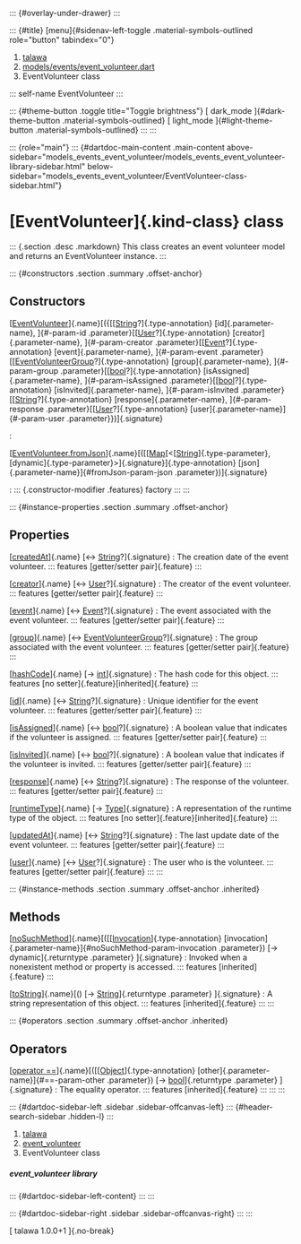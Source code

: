 ::: {#overlay-under-drawer}
:::

::: {#title}
[menu]{#sidenav-left-toggle .material-symbols-outlined role="button"
tabindex="0"}

1.  [talawa](../index.html)
2.  [models/events/event_volunteer.dart](../models_events_event_volunteer/)
3.  EventVolunteer class

::: self-name
EventVolunteer
:::

::: {#theme-button .toggle title="Toggle brightness"}
[ dark_mode ]{#dark-theme-button .material-symbols-outlined} [
light_mode ]{#light-theme-button .material-symbols-outlined}
:::
:::

::: {role="main"}
::: {#dartdoc-main-content .main-content above-sidebar="models_events_event_volunteer/models_events_event_volunteer-library-sidebar.html" below-sidebar="models_events_event_volunteer/EventVolunteer-class-sidebar.html"}
<div>

# [EventVolunteer]{.kind-class} class

</div>

::: {.section .desc .markdown}
This class creates an event volunteer model and returns an
EventVolunteer instance.
:::

::: {#constructors .section .summary .offset-anchor}
## Constructors

[[EventVolunteer](../models_events_event_volunteer/EventVolunteer/EventVolunteer.html)]{.name}[({[[[String](https://api.flutter.dev/flutter/dart-core/String-class.html)?]{.type-annotation} [id]{.parameter-name}, ]{#-param-id .parameter}[[[User](../models_user_user_info/User-class.html)?]{.type-annotation} [creator]{.parameter-name}, ]{#-param-creator .parameter}[[[Event](../models_events_event_model/Event-class.html)?]{.type-annotation} [event]{.parameter-name}, ]{#-param-event .parameter}[[[EventVolunteerGroup](../models_events_event_volunteer_group/EventVolunteerGroup-class.html)?]{.type-annotation} [group]{.parameter-name}, ]{#-param-group .parameter}[[[bool](https://api.flutter.dev/flutter/dart-core/bool-class.html)?]{.type-annotation} [isAssigned]{.parameter-name}, ]{#-param-isAssigned .parameter}[[[bool](https://api.flutter.dev/flutter/dart-core/bool-class.html)?]{.type-annotation} [isInvited]{.parameter-name}, ]{#-param-isInvited .parameter}[[[String](https://api.flutter.dev/flutter/dart-core/String-class.html)?]{.type-annotation} [response]{.parameter-name}, ]{#-param-response .parameter}[[[User](../models_user_user_info/User-class.html)?]{.type-annotation} [user]{.parameter-name}]{#-param-user .parameter}})]{.signature}

:   

[[EventVolunteer.fromJson](../models_events_event_volunteer/EventVolunteer/EventVolunteer.fromJson.html)]{.name}[([[[Map](https://api.flutter.dev/flutter/dart-core/Map-class.html)[\<[[String](https://api.flutter.dev/flutter/dart-core/String-class.html)]{.type-parameter}, [dynamic]{.type-parameter}\>]{.signature}]{.type-annotation} [json]{.parameter-name}]{#fromJson-param-json .parameter})]{.signature}

:   ::: {.constructor-modifier .features}
    factory
    :::
:::

::: {#instance-properties .section .summary .offset-anchor}
## Properties

[[createdAt](../models_events_event_volunteer/EventVolunteer/createdAt.html)]{.name} [↔ [String](https://api.flutter.dev/flutter/dart-core/String-class.html)?]{.signature}
:   The creation date of the event volunteer.
    ::: features
    [getter/setter pair]{.feature}
    :::

[[creator](../models_events_event_volunteer/EventVolunteer/creator.html)]{.name} [↔ [User](../models_user_user_info/User-class.html)?]{.signature}
:   The creator of the event volunteer.
    ::: features
    [getter/setter pair]{.feature}
    :::

[[event](../models_events_event_volunteer/EventVolunteer/event.html)]{.name} [↔ [Event](../models_events_event_model/Event-class.html)?]{.signature}
:   The event associated with the event volunteer.
    ::: features
    [getter/setter pair]{.feature}
    :::

[[group](../models_events_event_volunteer/EventVolunteer/group.html)]{.name} [↔ [EventVolunteerGroup](../models_events_event_volunteer_group/EventVolunteerGroup-class.html)?]{.signature}
:   The group associated with the event volunteer.
    ::: features
    [getter/setter pair]{.feature}
    :::

[[hashCode](https://api.flutter.dev/flutter/dart-core/Object/hashCode.html)]{.name} [→ [int](https://api.flutter.dev/flutter/dart-core/int-class.html)]{.signature}
:   The hash code for this object.
    ::: features
    [no setter]{.feature}[inherited]{.feature}
    :::

[[id](../models_events_event_volunteer/EventVolunteer/id.html)]{.name} [↔ [String](https://api.flutter.dev/flutter/dart-core/String-class.html)?]{.signature}
:   Unique identifier for the event volunteer.
    ::: features
    [getter/setter pair]{.feature}
    :::

[[isAssigned](../models_events_event_volunteer/EventVolunteer/isAssigned.html)]{.name} [↔ [bool](https://api.flutter.dev/flutter/dart-core/bool-class.html)?]{.signature}
:   A boolean value that indicates if the volunteer is assigned.
    ::: features
    [getter/setter pair]{.feature}
    :::

[[isInvited](../models_events_event_volunteer/EventVolunteer/isInvited.html)]{.name} [↔ [bool](https://api.flutter.dev/flutter/dart-core/bool-class.html)?]{.signature}
:   A boolean value that indicates if the volunteer is invited.
    ::: features
    [getter/setter pair]{.feature}
    :::

[[response](../models_events_event_volunteer/EventVolunteer/response.html)]{.name} [↔ [String](https://api.flutter.dev/flutter/dart-core/String-class.html)?]{.signature}
:   The response of the volunteer.
    ::: features
    [getter/setter pair]{.feature}
    :::

[[runtimeType](https://api.flutter.dev/flutter/dart-core/Object/runtimeType.html)]{.name} [→ [Type](https://api.flutter.dev/flutter/dart-core/Type-class.html)]{.signature}
:   A representation of the runtime type of the object.
    ::: features
    [no setter]{.feature}[inherited]{.feature}
    :::

[[updatedAt](../models_events_event_volunteer/EventVolunteer/updatedAt.html)]{.name} [↔ [String](https://api.flutter.dev/flutter/dart-core/String-class.html)?]{.signature}
:   The last update date of the event volunteer.
    ::: features
    [getter/setter pair]{.feature}
    :::

[[user](../models_events_event_volunteer/EventVolunteer/user.html)]{.name} [↔ [User](../models_user_user_info/User-class.html)?]{.signature}
:   The user who is the volunteer.
    ::: features
    [getter/setter pair]{.feature}
    :::
:::

::: {#instance-methods .section .summary .offset-anchor .inherited}
## Methods

[[noSuchMethod](https://api.flutter.dev/flutter/dart-core/Object/noSuchMethod.html)]{.name}[([[[Invocation](https://api.flutter.dev/flutter/dart-core/Invocation-class.html)]{.type-annotation} [invocation]{.parameter-name}]{#noSuchMethod-param-invocation .parameter}) [→ dynamic]{.returntype .parameter} ]{.signature}
:   Invoked when a nonexistent method or property is accessed.
    ::: features
    [inherited]{.feature}
    :::

[[toString](https://api.flutter.dev/flutter/dart-core/Object/toString.html)]{.name}[() [→ [String](https://api.flutter.dev/flutter/dart-core/String-class.html)]{.returntype .parameter} ]{.signature}
:   A string representation of this object.
    ::: features
    [inherited]{.feature}
    :::
:::

::: {#operators .section .summary .offset-anchor .inherited}
## Operators

[[operator ==](https://api.flutter.dev/flutter/dart-core/Object/operator_equals.html)]{.name}[([[[Object](https://api.flutter.dev/flutter/dart-core/Object-class.html)]{.type-annotation} [other]{.parameter-name}]{#==-param-other .parameter}) [→ [bool](https://api.flutter.dev/flutter/dart-core/bool-class.html)]{.returntype .parameter} ]{.signature}
:   The equality operator.
    ::: features
    [inherited]{.feature}
    :::
:::
:::

::: {#dartdoc-sidebar-left .sidebar .sidebar-offcanvas-left}
::: {#header-search-sidebar .hidden-l}
:::

1.  [talawa](../index.html)
2.  [event_volunteer](../models_events_event_volunteer/)
3.  EventVolunteer class

##### event_volunteer library

::: {#dartdoc-sidebar-left-content}
:::
:::

::: {#dartdoc-sidebar-right .sidebar .sidebar-offcanvas-right}
:::
:::

[ talawa 1.0.0+1 ]{.no-break}

